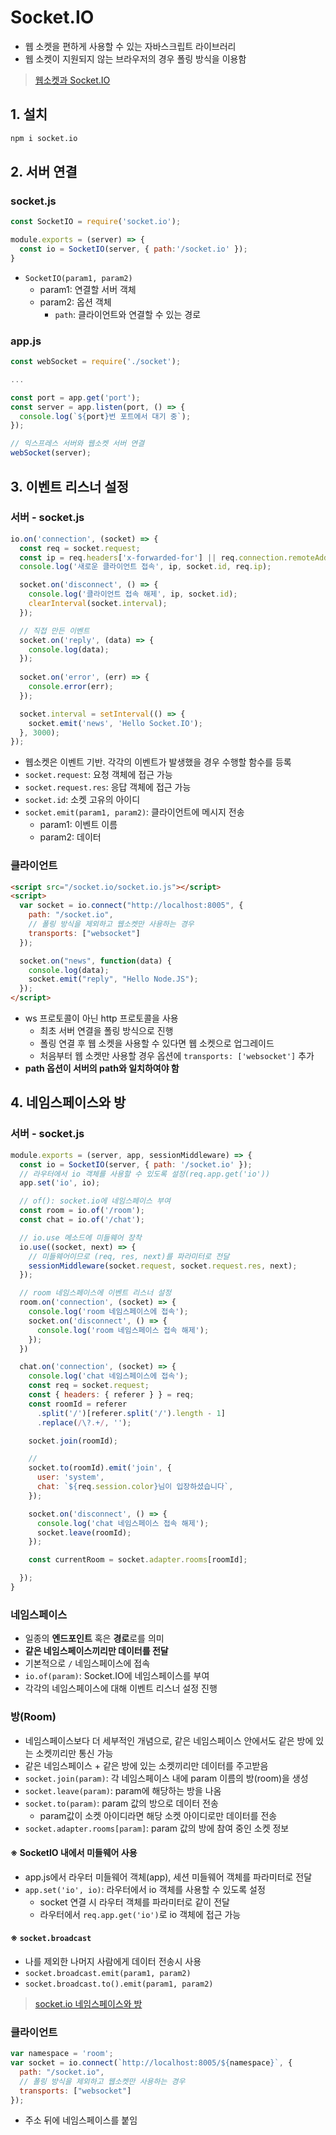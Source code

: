 Socket.IO
========

- 웹 소켓을 편하게 사용할 수 있는 자바스크립트 라이브러리
- 웹 소켓이 지원되지 않는 브라우저의 경우 폴링 방식을 이용함

> [웹소켓과 Socket.IO](https://d2.naver.com/helloworld/1336)


## 1. 설치

```bash
npm i socket.io
```

## 2. 서버 연결

### socket.js
```js
const SocketIO = require('socket.io');

module.exports = (server) => {
  const io = SocketIO(server, { path:'/socket.io' });
}
```

- `SocketIO(param1, param2)`
  - param1: 연결할 서버 객체
  - param2: 옵션 객체
    - `path`: 클라이언트와 연결할 수 있는 경로

### app.js

```js
const webSocket = require('./socket');

...

const port = app.get('port');
const server = app.listen(port, () => {
  console.log(`${port}번 포트에서 대기 중`);
});

// 익스프레스 서버와 웹소켓 서버 연결
webSocket(server);
```


## 3. 이벤트 리스너 설정

### 서버 - socket.js
```js
io.on('connection', (socket) => {
  const req = socket.request;
  const ip = req.headers['x-forwarded-for'] || req.connection.remoteAddress;
  console.log('새로운 클라이언트 접속', ip, socket.id, req.ip);

  socket.on('disconnect', () => {
    console.log('클라이언트 접속 해제', ip, socket.id);
    clearInterval(socket.interval);
  });

  // 직접 만든 이벤트
  socket.on('reply', (data) => {
    console.log(data);
  });
  
  socket.on('error', (err) => {
    console.error(err);
  });

  socket.interval = setInterval(() => {
    socket.emit('news', 'Hello Socket.IO');
  }, 3000);
});
```

- 웹소켓은 이벤트 기반. 각각의 이벤트가 발생했을 경우 수행할 함수를 등록
- `socket.request`: 요청 객체에 접근 가능
- `socket.request.res`: 응답 객체에 접근 가능
- `socket.id`: 소켓 고유의 아이디
- `socket.emit(param1, param2)`: 클라이언트에 메시지 전송
  - param1: 이벤트 이름
  - param2: 데이터


### 클라이언트

```html
<script src="/socket.io/socket.io.js"></script>
<script>
  var socket = io.connect("http://localhost:8005", {
    path: "/socket.io",
    // 폴링 방식을 제외하고 웹소켓만 사용하는 경우
    transports: ["websocket"]
  });

  socket.on("news", function(data) {
    console.log(data);
    socket.emit("reply", "Hello Node.JS");
  });
</script>
```

- ws 프로토콜이 아닌 http 프로토콜을 사용
  - 최초 서버 연결을 폴링 방식으로 진행
  - 폴링 연결 후 웹 소켓을 사용할 수 있다면 웹 소켓으로 업그레이드
  - 처음부터 웹 소켓만 사용할 경우 옵션에 `transports: ['websocket']` 추가
- **path 옵션이 서버의 path와 일치하여야 함**


## 4. 네임스페이스와 방

### 서버 - socket.js
```js
module.exports = (server, app, sessionMiddleware) => {
  const io = SocketIO(server, { path: '/socket.io' });
  // 라우터에서 io 객체를 사용할 수 있도록 설정(req.app.get('io'))
  app.set('io', io);

  // of(): socket.io에 네임스페이스 부여
  const room = io.of('/room');
  const chat = io.of('/chat');

  // io.use 메소드에 미들웨어 장착
  io.use((socket, next) => {
    // 미들웨어이므로 (req, res, next)를 파라미터로 전달
    sessionMiddleware(socket.request, socket.request.res, next);
  });

  // room 네임스페이스에 이벤트 리스너 설정
  room.on('connection', (socket) => {
    console.log('room 네임스페이스에 접속');
    socket.on('disconnect', () => {
      console.log('room 네임스페이스 접속 해제');
    });
  })

  chat.on('connection', (socket) => {
    console.log('chat 네임스페이스에 접속');
    const req = socket.request;
    const { headers: { referer } } = req;
    const roomId = referer
      .split('/')[referer.split('/').length - 1]
      .replace(/\?.+/, '');

    socket.join(roomId);

    // 
    socket.to(roomId).emit('join', {
      user: 'system',
      chat: `${req.session.color}님이 입장하셨습니다`,
    });

    socket.on('disconnect', () => {
      console.log('chat 네임스페이스 접속 해제');
      socket.leave(roomId);
    });

    const currentRoom = socket.adapter.rooms[roomId];

  });
}
```
### 네임스페이스

- 일종의 **엔드포인트** 혹은 **경로**로를 의미
- **같은 네임스페이스끼리만 데이터를 전달**
- 기본적으로 `/` 네임스페이스에 접속
- `io.of(param)`: Socket.IO에 네임스페이스를 부여
- 각각의 네임스페이스에 대해 이벤트 리스너 설정 진행

### 방(Room)

- 네임스페이스보다 더 세부적인 개념으로, 같은 네임스페이스 안에서도 같은 방에 있는 소켓끼리만 통신 가능
- 같은 네임스페이스 + 같은 방에 있는 소켓끼리만 데이터를 주고받음
- `socket.join(param)`: 각 네임스페이스 내에 param 이름의 방(room)을 생성
- `socket.leave(param)`: param에 해당하는 방을 나옴
- `socket.to(param)`: param 값의 방으로 데이터 전송
  - param값이 소켓 아이디라면 해당 소켓 아이디로만 데이터를 전송
- `socket.adapter.rooms[param]`: param 값의 방에 참여 중인 소켓 정보


#### ※ SocketIO 내에서 미들웨어 사용

- app.js에서 라우터 미들웨어 객체(app), 세션 미들웨어 객체를 파라미터로 전달
- `app.set('io', io)`: 라우터에서 io 객체를 사용할 수 있도록 설정
  - socket 연결 시 라우터 객체를 파라미터로 같이 전달
  - 라우터에서 `req.app.get('io')`로 io 객체에 접근 가능


#### ※ `socket.broadcast`

- 나를 제외한 나머지 사람에게 데이터 전송시 사용
- `socket.broadcast.emit(param1, param2)`
- `socket.broadcast.to().emit(param1, param2)`


> [socket.io 네임스페이스와 방](https://socket.io/docs/rooms-and-namespaces/)



### 클라이언트

```js
var namespace = 'room';
var socket = io.connect(`http://localhost:8005/${namespace}`, {
  path: "/socket.io",
  // 폴링 방식을 제외하고 웹소켓만 사용하는 경우
  transports: ["websocket"]
});
```
- 주소 뒤에 네임스페이스를 붙임
